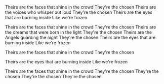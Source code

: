 Theirs are the faces that shine in the crowd
They're the chosen
Theirs are the voices who whisper out loud
They're the chosen
Theirs are the eyes that are burning inside
Like we're frozen

Theirs are the faces that shine in the crowd
They're the chosen
Theirs are the dreams that were born in the light
They're the chosen
Theirs are the Angels guarding the night
They're the chosen
Theirs are the eyes that are burning inside
Like we're frozen

Theirs are the faces that shine in the crowd
They're the chosen

Theirs are the eyes that are burning inside
Like we're frozen

Theirs are the faces that shine in the crowd
They're the chosen
They're the chosen
They're the chosen
They're the chosen
